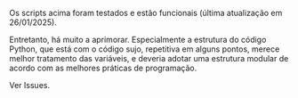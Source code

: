 Os scripts acima foram testados e estão funcionais (última atualização em 26/01/2025).

Entretanto, há muito a aprimorar. Especialmente a estrutura do código Python, que está com o código sujo, repetitiva em alguns pontos, merece melhor tratamento das variáveis, e deveria adotar uma estrutura modular de acordo com as melhores práticas de programação.

Ver Issues.
